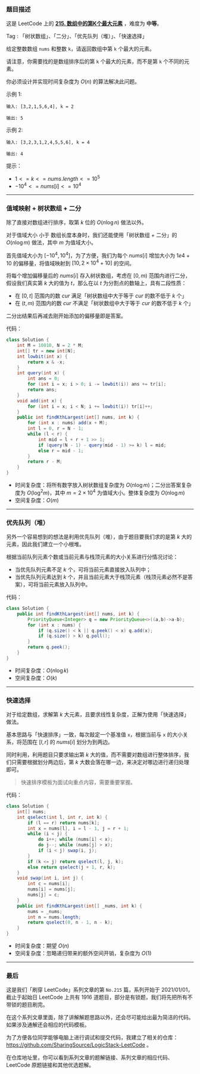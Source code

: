 ### 题目描述

这是 LeetCode 上的 **[215. 数组中的第K个最大元素](https://leetcode.cn/problems/kth-largest-element-in-an-array/solution/by-ac_oier-x9h4/)** ，难度为 **中等**。

Tag : 「树状数组」、「二分」、「优先队列（堆）」、「快速选择」



给定整数数组 `nums` 和整数 `k`，请返回数组中第 `k` 个最大的元素。

请注意，你需要找的是数组排序后的第 `k` 个最大的元素，而不是第 `k` 个不同的元素。

你必须设计并实现时间复杂度为 $O(n)$ 的算法解决此问题。

示例 1:
```
输入: [3,2,1,5,6,4], k = 2

输出: 5
```
示例 2:
```
输入: [3,2,3,1,2,4,5,5,6], k = 4

输出: 4
```

提示：
* $1 <= k <= nums.length <= 10^5$
* $-10^4 <= nums[i] <= 10^4$

---

### 值域映射 + 树状数组 + 二分

除了直接对数组进行排序，取第 $k$ 位的 $O(n\log{n})$ 做法以外。

对于值域大小 小于 数组长度本身时，我们还能使用「树状数组 + 二分」的 $O(n\log{m})$ 做法，其中 $m$ 为值域大小。

首先值域大小为 $[-10^4, 10^4]$，为了方便，我们为每个 $nums[i]$ 增加大小为 $1e4 + 10$ 的偏移量，将值域映射到 $[10, 2 \times 10^4 + 10]$ 的空间。

将每个增加偏移量后的 $nums[i]$ 存入树状数组，考虑在 $[0, m)$ 范围内进行二分，假设我们真实第 $k$ 大的值为 $t$，那么在以 $t$ 为分割点的数轴上，具有二段性质：

* 在 $[0, t]$ 范围内的数 $cur$ 满足「树状数组中大于等于 $cur$ 的数不低于 $k$ 个」
* 在 $(t, m)$ 范围内的数 $cur$ 不满足「树状数组中大于等于 $cur$ 的数不低于 $k$ 个」

二分出结果后再减去刚开始添加的偏移量即是答案。

代码：
```Java
class Solution {
    int M = 10010, N = 2 * M;
    int[] tr = new int[N];
    int lowbit(int x) {
        return x & -x;
    }
    int query(int x) {
        int ans = 0;
        for (int i = x; i > 0; i -= lowbit(i)) ans += tr[i];
        return ans;
    }
    void add(int x) {
        for (int i = x; i < N; i += lowbit(i)) tr[i]++;
    }
    public int findKthLargest(int[] nums, int k) {
        for (int x : nums) add(x + M);
        int l = 0, r = N - 1;
        while (l < r) {
            int mid = l + r + 1 >> 1;
            if (query(N - 1) - query(mid - 1) >= k) l = mid;
            else r = mid - 1;
        }
        return r - M;
    }
}
```
* 时间复杂度：将所有数字放入树状数组复杂度为 $O(n\log{m})$；二分出答案复杂度为 $O(\log^2{m})$，其中 $m = 2 \times 10^4$ 为值域大小。整体复杂度为 $O(n\log{m})$
* 空间复杂度：$O(m)$

---

### 优先队列（堆）

另外一个容易想到的想法是利用优先队列（堆），由于题目要我们求的是第 $k$ 大的元素，因此我们建立一个小根堆。

根据当前队列元素个数或当前元素与栈顶元素的大小关系进行分情况讨论：

* 当优先队列元素不足 $k$ 个，可将当前元素直接放入队列中；
* 当优先队列元素达到 $k$ 个，并且当前元素大于栈顶元素（栈顶元素必然不是答案），可将当前元素放入队列中。

代码：
```Java
class Solution {
    public int findKthLargest(int[] nums, int k) {
        PriorityQueue<Integer> q = new PriorityQueue<>((a,b)->a-b);
        for (int x : nums) {
            if (q.size() < k || q.peek() < x) q.add(x);
            if (q.size() > k) q.poll();
        }
        return q.peek();
    }
}
```
* 时间复杂度：$O(n\log{k})$
* 空间复杂度：$O(k)$

---

### 快速选择

对于给定数组，求解第 $k$ 大元素，且要求线性复杂度，正解为使用「快速选择」做法。

基本思路与「快速排序」一致，每次敲定一个基准值 `x`，根据当前与 `x` 的大小关系，将范围在 $[l, r]$ 的 $nums[i]$ 划分为到两边。

同时利用，利用题目只要求输出第 $k$ 大的值，而不需要对数组进行整体排序，我们只需要根据划分两边后，第 $k$ 大数会落在哪一边，来决定对哪边进行递归处理即可。

> 快速排序模板为面试向重点内容，需要重要掌握。

代码：
```Java
class Solution {
    int[] nums;
    int qselect(int l, int r, int k) {
        if (l == r) return nums[k];
        int x = nums[l], i = l - 1, j = r + 1;
        while (i < j) {
            do i++; while (nums[i] < x);
            do j--; while (nums[j] > x);
            if (i < j) swap(i, j);
        }
        if (k <= j) return qselect(l, j, k);
        else return qselect(j + 1, r, k);
    }
    void swap(int i, int j) {
        int c = nums[i];
        nums[i] = nums[j];
        nums[j] = c;
    }
    public int findKthLargest(int[] _nums, int k) {
        nums = _nums;
        int n = nums.length;
        return qselect(0, n - 1, n - k);
    }
}
```
* 时间复杂度：期望 $O(n)$
* 空间复杂度：忽略递归带来的额外空间开销，复杂度为 $O(1)$

---

### 最后

这是我们「刷穿 LeetCode」系列文章的第 `No.215` 篇，系列开始于 2021/01/01，截止于起始日 LeetCode 上共有 1916 道题目，部分是有锁题，我们将先把所有不带锁的题目刷完。

在这个系列文章里面，除了讲解解题思路以外，还会尽可能给出最为简洁的代码。如果涉及通解还会相应的代码模板。

为了方便各位同学能够电脑上进行调试和提交代码，我建立了相关的仓库：https://github.com/SharingSource/LogicStack-LeetCode 。

在仓库地址里，你可以看到系列文章的题解链接、系列文章的相应代码、LeetCode 原题链接和其他优选题解。

